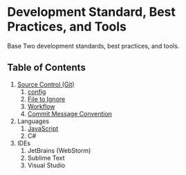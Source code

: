 # Development Standard, Best Practices, and Tools
Base Two development standards, best practices, and tools.

## Table of Contents
1. [Source Control (Git)](/source-control/source-control.md)
    1. [config](/source-control/source-control.md#config)
    1. [File to Ignore](#files-to-ignore)
    1. [Workflow](#workflow)
    1. [Commit Message Convention](#commit-message-convention)
1. Languages
    1. [JavaScript](/javascript/javascript.md)
    1. C#  
1. IDEs
    1. JetBrains (WebStorm)
    1. Sublime Text
    1. Visual Studio
